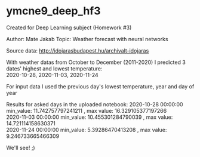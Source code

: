 # ymcne9_deep_hf3
Created for Deep Learning subject (Homework #3)

Author: Mate Jakab
Topic: Weather forecast with neural networks

Source data: http://idojarasbudapest.hu/archivalt-idojaras

With weather datas from October to December (2011-2020) I predicted 3 dates' highest and lowest temperature: <br />
2020-10-28, 2020-11-03, 2020-11-24

For input data I used the previous day's lowest temperature, year and day of year

Results for asked days in the uploaded notebook:
2020-10-28 00:00:00  min_value:  11.742757797241211 , max value:  16.329105377197266 <br />
2020-11-03 00:00:00  min_value:  10.455301284790039 , max value:  14.721114158630371 <br />
2020-11-24 00:00:00  min_value:  5.39286470413208 , max value:  9.246733665466309 <br />

We'll see! ;)
